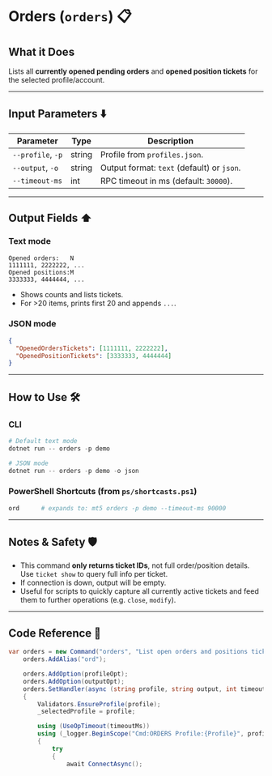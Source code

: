 # Orders (`orders`) 📋

## What it Does

Lists all **currently opened pending orders** and **opened position tickets** for the selected profile/account.

---

## Input Parameters ⬇️

| Parameter         | Type   | Description                                |
| ----------------- | ------ | ------------------------------------------ |
| `--profile`, `-p` | string | Profile from `profiles.json`.              |
| `--output`, `-o`  | string | Output format: `text` (default) or `json`. |
| `--timeout-ms`    | int    | RPC timeout in ms (default: `30000`).      |

---

## Output Fields ⬆️

### Text mode

```
Opened orders:   N
1111111, 2222222, ...
Opened positions:M
3333333, 4444444, ...
```

* Shows counts and lists tickets.
* For >20 items, prints first 20 and appends `...`.

### JSON mode

```json
{
  "OpenedOrdersTickets": [1111111, 2222222],
  "OpenedPositionTickets": [3333333, 4444444]
}
```

---

## How to Use 🛠️

### CLI

```powershell
# Default text mode
dotnet run -- orders -p demo

# JSON mode
dotnet run -- orders -p demo -o json
```

### PowerShell Shortcuts (from `ps/shortcasts.ps1`)

```powershell
ord      # expands to: mt5 orders -p demo --timeout-ms 90000
```

---

## Notes & Safety 🛡️

* This command **only returns ticket IDs**, not full order/position details. Use `ticket show` to query full info per ticket.
* If connection is down, output will be empty.
* Useful for scripts to quickly capture all currently active tickets and feed them to further operations (e.g. `close`, `modify`).

---

## Code Reference 🧩

```csharp
var orders = new Command("orders", "List open orders and positions tickets");
    orders.AddAlias("ord");

    orders.AddOption(profileOpt);
    orders.AddOption(outputOpt);
    orders.SetHandler(async (string profile, string output, int timeoutMs) =>
    {
        Validators.EnsureProfile(profile);
        _selectedProfile = profile;

        using (UseOpTimeout(timeoutMs))
        using (_logger.BeginScope("Cmd:ORDERS Profile:{Profile}", profile))
        {
            try
            {
                await ConnectAsync();
```

